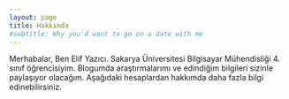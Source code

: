 ```yaml
---
layout: page
title: Hakkımda
#subtitle: Why you'd want to go on a date with me
---
```


Merhabalar,
Ben Elif Yazıcı. Sakarya Üniversitesi Bilgisayar Mühendisliği 4. sınıf öğrencisiyim.
Blogumda araştırmalarımı ve edindiğim bilgileri sizinle paylaşıyor olacağım.
Aşağıdaki hesaplardan hakkımda daha fazla bilgi edinebilirsiniz.

